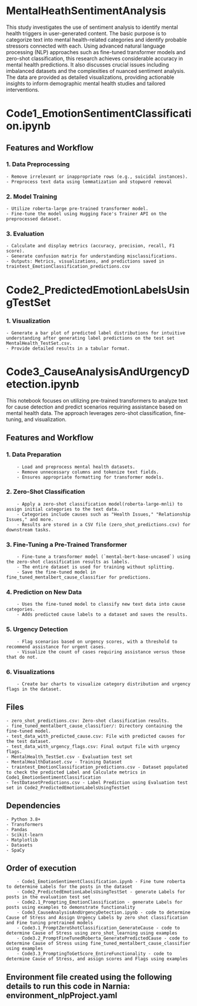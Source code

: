 # MentalHeathSentimentAnalysis

This study investigates the use of sentiment analysis to identify mental health triggers in user-generated content. The basic purpose is to categorize text into mental health-related categories and identify probable stressors connected with each. Using advanced natural language processing (NLP) approaches such as fine-tuned transformer models and zero-shot classification, this research achieves considerable accuracy in mental health predictions. It also discusses crucial issues including imbalanced
datasets and the complexities of nuanced sentiment analysis. The data are provided as detailed visualizations, providing actionable insights to inform demographic mental health studies and tailored interventions.


# Code1_EmotionSentimentClassification.ipynb

## Features and Workflow

### 1. **Data Preprocessing**
    - Remove irrelevant or inappropriate rows (e.g., suicidal instances).
    - Preprocess text data using lemmatization and stopword removal

### 2. **Model Training**
    - Utilize roberta-large pre-trained transformer model.
    - Fine-tune the model using Hugging Face's Trainer API on the preprocessed dataset.

### 3. **Evaluation**
    - Calculate and display metrics (accuracy, precision, recall, F1 score).
    - Generate confusion matrix for understanding misclassifications.
    - Outputs: Metrics, visualizations, and predictions saved in traintest_EmotionClassification_predictions.csv


# Code2_PredictedEmotionLabelsUsingTestSet

### 1. **Visualization**
    - Generate a bar plot of predicted label distributions for intuitive understanding after generating label predictions on the test set MentalHealth_TestSet.csv.
    - Provide detailed results in a tabular format.


# Code3_CauseAnalysisAndUrgencyDetection.ipynb

This notebook focuses on utilizing pre-trained transformers to analyze text for cause detection and predict scenarios requiring assistance based on mental health data.
The approach leverages zero-shot classification, fine-tuning, and visualization.

## Features and Workflow

### 1. **Data Preparation**
        - Load and preprocess mental health datasets.
        - Remove unnecessary columns and tokenize text fields.
        - Ensures appropriate formatting for transformer models.

### 2. **Zero-Shot Classification**
        - Apply a zero-shot classification model(roberta-large-mnli) to assign initial categories to the text data.
        - Categories include causes such as "Health Issues," "Relationship Issues," and more.
        - Results are stored in a CSV file (zero_shot_predictions.csv) for downstream tasks.

### 3. **Fine-Tuning a Pre-Trained Transformer**
        - Fine-tune a transformer model (`mental-bert-base-uncased`) using the zero-shot classification results as labels.
        - The entire dataset is used for training without splitting.
        - Save the fine-tuned model in fine_tuned_mentalbert_cause_classifier for predictions.

### 4. **Prediction on New Data**
        - Uses the fine-tuned model to classify new text data into cause categories.
        - Adds predicted cause labels to a dataset and saves the results.

### 5. **Urgency Detection**
        - Flag scenarios based on urgency scores, with a threshold to recommend assistance for urgent cases.
        - Visualize the count of cases requiring assistance versus those that do not.

### 6. **Visualizations**
        - Create bar charts to visualize category distribution and urgency flags in the dataset.

## Files
    - zero_shot_predictions.csv: Zero-shot classification results.
    - fine_tuned_mentalbert_cause_classifier/: Directory containing the fine-tuned model.
    - test_data_with_predicted_cause.csv: File with predicted causes for the test dataset.
    - test_data_with_urgency_flags.csv: Final output file with urgency flags.
    - MentalHealth_TestSet.csv - Evaluation test set 
    - MentalHealthDataset.csv - Training Dataset 
    - traintest_EmotionClassification_predictions.csv - Dataset populated to check the predicted Label and Calculate metrics in Code1_EmotionSentimentClassification
    - TestDatasetPredictions.csv - Label Prediction using Evaluation test set in Code2_PredictedEmotionLabelsUsingTestSet

## Dependencies
    - Python 3.8+
    - Transformers
    - Pandas
    - Scikit-learn
    - Matplotlib
    - Datasets
    - SpaCy

## Order of execution 
        - Code1_EmotionSentimentClassification.ipynb - Fine tune roberta to determine Labels for the posts in the dataset 
        - Code2_PredictedEmotionLabelsUsingTestSet - generate Labels for posts in the evaluation test set
        - Code2.1_Prompting_EmotionClassification - generate Labels for posts using examples to demonstrate functionality
        - Code3_CauseAnalysisAndUrgencyDetection.ipynb - code to determine Cause of Stress and Assign Urgency Labels by zero shot classification and Fine tuning pretrained models
        - Code3.1_PromptZeroShotClassification_GenerateCause - code to determine Cause of Stress using zero_shot_learning using examples
        - Code3.2_PromptFineTunedRoberta_GeneratePredictedCause - code to determine Cause of Stress using fine_tuned_mentalbert_cause_classifier using examples
        - Code3.3_PromptingToGetScore_EntireFunctionality - code to determine Cause of Stress, and assign scores and Flags using examples

## Environment file created using the following details to run this code in Narnia: environment_nlpProject.yaml
